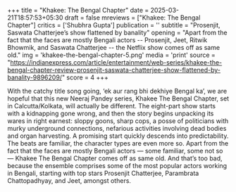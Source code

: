 +++
title = "Khakee: The Bengal Chapter"
date = 2025-03-21T18:57:53+05:30
draft = false
mreviews = ["Khakee: The Bengal Chapter"]
critics = ['Shubhra Gupta']
publication = ''
subtitle = "Prosenjit, Saswata Chatterjee’s show flattened by banality"
opening = "Apart from the fact that the faces are mostly Bengali actors -- Prosenjit, Jeet, Ritwik Bhowmik, and Saswata Chatterjee -- the Netflix show comes off as same old."
img = 'khakee-the-bengal-chapter-5.png'
media = 'print'
source = "https://indianexpress.com/article/entertainment/web-series/khakee-the-bengal-chapter-review-prosenjit-saswata-chatterjee-show-flattened-by-banality-9896209/"
score = 4
+++

With the catchy title song going, ‘ek aur rang bhi dekhiye Bengal ka’, we are hopeful that this new Neeraj Pandey series, Khakee The Bengal Chapter, set in Calcutta/Kolkata, will actually be different. The eight-part show starts with a kidnapping gone wrong, and then the story begins unpacking its wares in right earnest: sloppy goons, sharp cops, a posse of politicians with murky underground connections, nefarious activities involving dead bodies and organ harvesting. A promising start quickly descends into predictability. The beats are familiar, the character types are even more so. Apart from the fact that the faces are mostly Bengali actors — some familiar, some not so — Khakee The Bengal Chapter comes off as same old. And that’s too bad, because the ensemble comprises some of the most popular actors working in Bengali, starting with top stars Prosenjit Chatterjee, Parambrata Chattopadhyay, and Jeet, amongst others.
